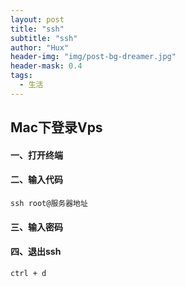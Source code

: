 ```yaml
---
layout: post
title: "ssh"
subtitle: "ssh"
author: "Hux"
header-img: "img/post-bg-dreamer.jpg"
header-mask: 0.4
tags:
  - 生活
---
```


## Mac下登录Vps

#### 一、打开终端

#### 二、输入代码

```
ssh root@服务器地址
```

#### 三、输入密码

#### 四、退出ssh

```
ctrl + d
```